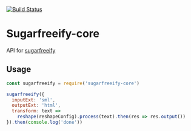 [![Build Status](https://travis-ci.org/calebeby/sugarfreeify-core.svg?branch=master)](https://travis-ci.org/calebeby/sugarfreeify-core)

# Sugarfreeify-core

API for [sugarfreeify](https://github.com/calebeby/sugarfreeify)

## Usage

```js
const sugarfreeify = require('sugarfreeify-core')

sugarfreeify({
  inputExt: 'sml',
  outputExt: 'html',
  transform: text =>
    reshape(reshapeConfig).process(text).then(res => res.output())
}).then(console.log('done'))
```
